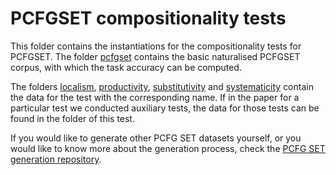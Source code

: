 # PCFGSET compositionality tests

This folder contains the instantiations for the compositionality tests for PCFGSET.
The folder [pcfgset](https://github.com/i-machine-think/am-i-compositional/tree/master/data/pcfgset/pcfgset) contains the basic naturalised PCFGSET corpus, with which the task accuracy can be computed.

The folders [localism](https://github.com/i-machine-think/am-i-compositional/tree/master/data/pcfgset/localism), [productivity](https://github.com/i-machine-think/am-i-compositional/tree/master/data/pcfgset/productivity), [substitutivity](https://github.com/i-machine-think/am-i-compositional/tree/master/data/pcfgset/substitutivity) and [systematicity](https://github.com/i-machine-think/am-i-compositional/tree/master/data/pcfgset/systematicity) contain the data for the test with the corresponding name.
If in the paper for a particular test we conducted auxiliary tests, the data for those tests can be found in the folder of this test.

If you would like to generate other PCFG SET datasets yourself, or you would like to know more about the generation process, check the [PCFG SET generation repository](https://github.com/MathijsMul/pcfg-set).

